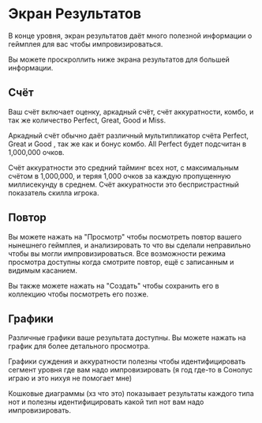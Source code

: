 # Экран Результатов

В конце уровня, экран результатов даёт много полезной информации о геймплея для вас чтобы импровизироваться.

Вы можете проскроллить ниже экрана результатов для большей информации.

## Счёт

Ваш счёт включает оценку, аркадный счёт, счёт аккуратности, комбо, и так же количество Perfect, Great, Good и Miss.

Аркадный счёт обычно даёт различный мультипликатор счёта Perfect, Great и Good , так же как и бонус комбо. All Perfect будет подсчитан в 1,000,000 очков.

Счёт аккуратности это средний тайминг всех нот, с максимальным счётом в 1,000,000, и теряя 1,000 очков за каждую пропущенную миллисекунду в среднем. Счёт аккуратности это беспристрастный показатель скилла игрока.

## Повтор

Вы можете нажать на "Просмотр" чтобы посмотреть повтор вашего нынешнего геймплея, и анализировать то что вы сделали неправильно чтобы вы могли импровизироваться. Все возможности режима просмотра доступны когда смотрите повтор, ещё с записанным и видимым касанием.

Вы также можете нажать на "Создать" чтобы сохранить его в коллекцию чтобы посмотреть его позже.

## Графики

Различные графики ваше результата доступны. Вы можете нажать на график для более детального просмотра.

Графики суждения и аккуратности полезны чтобы идентифицировать сегмент уровня где вам надо импровизировать (я год где-то в Сонолус играю и это нихуя не помогает мне)

Кошковые диаграммы (хз что это) показывает результаты каждого типа нот и полезны идентифицировать какой тип нот вам надо импровизировать.
